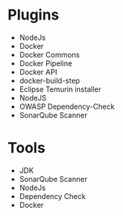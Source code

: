 # Plugins
-	NodeJs
-	Docker
-	Docker Commons
-	Docker Pipeline
-	Docker API
-	docker-build-step
-	Eclipse Temurin installer
-	NodeJS
-	OWASP Dependency-Check
-	SonarQube Scanner

# Tools
-	JDK
-	SonarQube Scanner
-	NodeJs
-	Dependency Check
-	Docker
